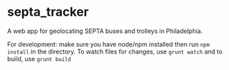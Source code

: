 # septa_tracker
A web app for geolocating SEPTA buses and trolleys in Philadelphia.

For development: make sure you have node/npm installed then run `npm install` in the directory. To watch files for changes, use `grunt watch` and to build, use `grunt build`
